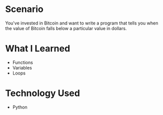 # Scenario
You've invested in Bitcoin and want to write a program that tells you when the value of Bitcoin falls below a particular value in dollars.
# What I Learned
-   Functions
-   Variables
-   Loops
# Technology Used
- Python
